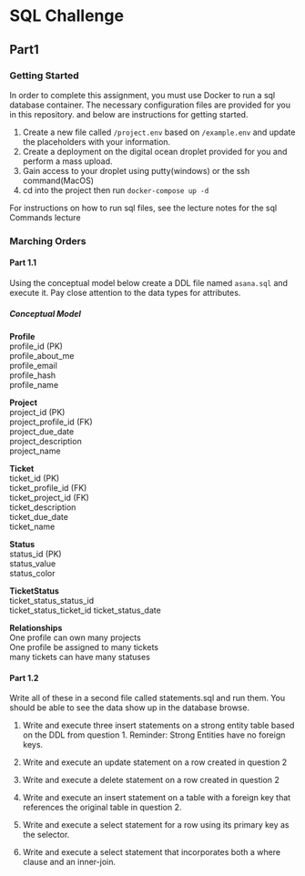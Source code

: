 # SQL  Challenge
## Part1 

### Getting Started

In order to complete this assignment, you must use Docker to run a sql database container. The necessary configuration files are provided for you in this repository. and below are instructions for getting started.

1. Create a new file called `/project.env` based on `/example.env` and update the placeholders with your information.
2. Create a deployment on the digital ocean droplet provided for you and perform a mass upload.
3. Gain access to your droplet using putty(windows) or the ssh command(MacOS)
4. cd into the project then run `docker-compose up -d`

For instructions on how to run sql files, see the lecture notes for the sql Commands lecture

### Marching Orders

#### Part 1.1
Using the conceptual model below create a DDL file named `asana.sql` and execute it. Pay close attention to the data types for attributes. 

##### Conceptual Model
**Profile** \
profile_id (PK) \
profile_about_me \
profile_email \
profile_hash \
profile_name 
    
 **Project** \
project_id (PK) \
project_profile_id (FK) \
project_due_date \
project_description \
project_name 
    
 **Ticket** \
 ticket_id (PK) \
 ticket_profile_id (FK) \
 ticket_project_id (FK) \
 ticket_description \
 ticket_due_date \
 ticket_name

 **Status** \
status_id (PK) \
status_value \
status_color 

 **TicketStatus** \
ticket_status_status_id \
ticket_status_ticket_id 
ticket_status_date 
    
**Relationships** \
One profile can own many projects \
One profile be assigned to many tickets \
many tickets can have many statuses 
    
#### Part 1.2
Write all of these in a second file called statements.sql and run them. You should be able to see the data show up in the database browse.

1. Write and execute three insert statements on a strong entity table based on the DDL from question 1. Reminder: Strong Entities have no foreign keys.

2. Write and execute an update statement on a row created in question 2

3. Write and execute a delete statement on a row created in question 2

4. Write and execute an insert statement on a table with a foreign key that references the original table in question 2.

5. Write and execute a select statement for a row using its primary key as the selector.

6. Write and execute a select statement that incorporates both a where clause and an inner-join.
 


